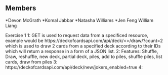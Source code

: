 ## Members
*Devon McGrath
*Komal Jabbar
*Natasha Williams
*Jen Feng William Liang

<p>
Exercise 1
1: GET is used to request data from a specificed resource, example would be https://deckofcardsapi.com/api/deck/<<deck_id>>/draw/?count=2 which is used to draw 2 cards from a  specified deck according to their IDs which will return a response in a form of a JSON list.
  2: Features: Shuffle, Draw, reshuffle, new deck, partial deck, piles, add to piles, shuffle piles, list cards, draw from piles
  3: https://deckofcardsapi.com/api/deck/new/jokers_enabled=true
  4:
</p>
